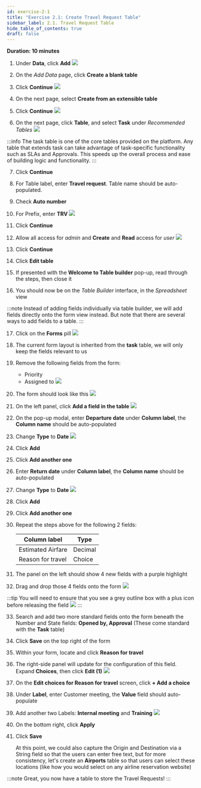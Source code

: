 ```yaml
---
id: exercise-2-1
title: "Exercise 2.1: Create Travel Request Table"
sidebar_label: 2.1. Travel Request Table
hide_table_of_contents: true
draft: false
---
```


**Duration: 10 minutes**

1. Under **Data**, click **Add**
![](images/2023-11-08-15-14-27.png)


2. On the *Add Data* page, click **Create a blank table**


3. Click **Continue**
![](images/existingtable.png)


4. On the next page, select **Create from an extensible table**


5. Click **Continue**
![](images/extensibletable.png)


6. On the next page, click **Table**, and select **Task** under *Recommended Tables*
![](images/selecttask.png)

:::info
The task table is one of the core tables provided on the platform. Any table that extends task can take advantage of task-specific functionality such as SLAs and Approvals. This speeds up the overall process and ease of building logic and functionality.
:::

7. Click **Continue**


8. For Table label, enter **Travel request**. Table name should be auto-populated.


9. Check **Auto number**


10. For Prefix, enter **TRV**
![](images/tabledetails.png)


11. Click **Continue**


12. Allow all access for *admin* and **Create** and **Read** access for *user*
![](images/tabacl.png)


13. Click **Continue**


14. Click **Edit table**


15. If presented with the **Welcome to Table builder** pop-up, read through the steps, then close it


16. You should now be on the *Table Builder* interface, in the *Spreadsheet* view

:::note
Instead of adding fields individually via table builder, we will add fields directly onto the form view instead. But note that there are several ways to add fields to a table.
:::

17. Click on the **Forms** pill
![](images/clickforms.png)


18. The current form layout is inherited from the **task** table, we will only keep the fields relevant to us


19. Remove the following fields from the form:
    - Priority
    - Assigned to
![](images/2023-11-08-15-25-42.png)


20. The form should look like this
![](images/2023-11-08-15-27-18.png)


21. On the left panel, click **Add a field in the table**
![](images/addifled.png)


22. On the pop-up modal, enter **Departure date** under **Column label**, the **Column name** should be auto-populated


23. Change **Type** to **Date**
![](images/addfieldcon.png)


24. Click **Add**


25. Click **Add another one**


26. Enter **Return date** under **Column label**, the **Column name** should be auto-populated


27. Change **Type** to **Date**
![](images/returndate.png)


28. Click **Add**


29. Click **Add another one**


30. Repeat the steps above for the following 2 fields:

    |Column label | Type
    |-------------- | --------------
    |Estimated Airfare | Decimal
    |Reason for travel | Choice


31. The panel on the left should show 4 new fields with a purple highlight


32. Drag and drop those 4 fields onto the form
![](images/2023-10-22-16-56-00.png)

:::tip
You will need to ensure that you see a grey outline box with a plus icon before releasing the field
![](images/2023-10-22-17-08-23.png)
:::

33. Search and add two more standard fields onto the form beneath the Number and State fields: **Opened by, Approval** (These come standard with the **Task** table)


34. Click **Save** on the top right of the form


35. Within your form, locate and click **Reason for travel**


36. The right-side panel will update for the configuration of this field. Expand **Choices**, then click **Edit (1)**
![](images/2023-10-22-17-23-15.png)


37. On the **Edit choices for Reason for travel** screen, click **+ Add a choice**


38. Under **Label**, enter Customer meeting, the **Value** field should auto-populate


39. Add another two Labels: **Internal meeting** and **Training**
![](images/addchoices.png)


40. On the bottom right, click **Apply**


41. Click **Save**

    At this point, we could also capture the Origin and Destination via a String field so that the users can enter free text, but for more consistency, let's create an **Airports** table so that users can select these locations (like how you would select on any airline reservation website)


:::note
Great, you now have a table to store the Travel Requests!
:::

